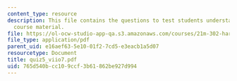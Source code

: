 ```yaml
---
content_type: resource
description: This file contains the questions to test students understanding on the
  course material.
file: https://ol-ocw-studio-app-qa.s3.amazonaws.com/courses/21m-302-harmony-and-counterpoint-ii-spring-2005/765d540bcc109ccf3b61862be927d994_quiz5_viio7.pdf
file_type: application/pdf
parent_uid: e16aef63-5e10-01f2-7cd5-e3eacb1a5d07
resourcetype: Document
title: quiz5_viio7.pdf
uid: 765d540b-cc10-9ccf-3b61-862be927d994
---
```

